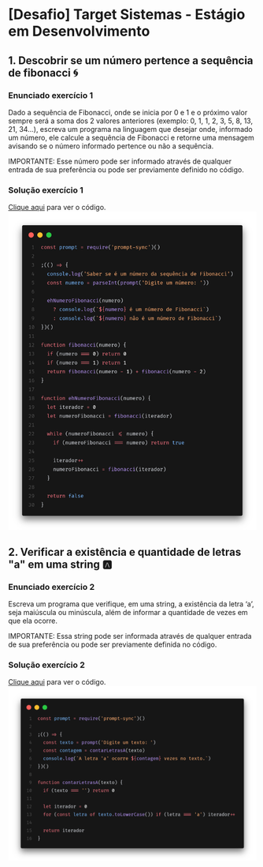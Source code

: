 # [Desafio] Target Sistemas - Estágio em Desenvolvimento

## 1. Descobrir se um número pertence a sequência de fibonacci 🌀

### Enunciado exercício 1

Dado a sequência de Fibonacci, onde se inicia por 0 e 1 e o próximo valor sempre será a soma dos 2 valores anteriores (exemplo: 0, 1, 1, 2, 3, 5, 8, 13, 21, 34...), escreva um programa na linguagem que desejar onde, informado um número, ele calcule a sequência de Fibonacci e retorne uma mensagem avisando se o número informado pertence ou não a sequência.

IMPORTANTE: Esse número pode ser informado através de qualquer entrada de sua preferência ou pode ser previamente definido no código.

### Solução exercício 1

[Clique aqui](./exercicios/exercicio1.js) para ver o código.
![Exercicio1](./assets/exercicio1.png)

## 2. Verificar a existência e quantidade de letras "a" em uma string 🅰️

### Enunciado exercício 2

Escreva um programa que verifique, em uma string, a existência da letra ‘a’, seja maiúscula ou minúscula, além de informar a quantidade de vezes em que ela ocorre.

IMPORTANTE: Essa string pode ser informada através de qualquer entrada de sua preferência ou pode ser previamente definida no código.

### Solução exercício 2

[Clique aqui](./exercicios/exercicio2.js) para ver o código.
![Exercicio2](./assets/exercicio2.png)
